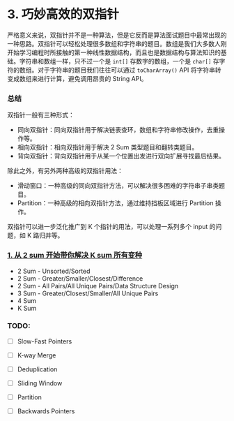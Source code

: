 # 3. 巧妙高效的双指针

严格意义来说，双指针并不是一种算法，但是它反而是算法面试题目中最常出现的一种思路。双指针可以轻松处理很多数组和字符串的题目。数组是我们大多数人刚开始学习编程时所接触的第一种线性数据结构，而且也是数据结构与算法知识的基础。字符串和数组一样，只不过一个是 `int[]` 存数字的数组，一个是 `char[]` 存字符的数组。对于字符串的题目我们往往可以通过 `toCharArray()` API 将字符串转变成数组来进行计算，避免调用昂贵的 String API。

### 总结

双指针一般有三种形式：
- 同向双指针：同向双指针用于解决链表查环，数组和字符串修改操作，去重操作等。
- 相向双指针：相向双指针用于解决 2 Sum 类型题目和翻转类题目。
- 背向双指针：背向双指针用于从某一个位置出发进行双向扩展寻找最后结果。

除此之外，有另外两种高级的双指针用法：
- 滑动窗口：一种高级的同向双指针方法，可以解决很多困难的字符串子串类题目。
- Partition：一种高级的相向双指针方法，通过维持挡板区域进行 Partition 操作。

双指针可以进一步泛化推广到 K 个指针的用法，可以处理一系列多个 input 的问题，如 K 路归并等。

### [1. 从 2 sum 开始带你解决 K sum 所有变种](3_1_two_sum.md)

* 2 Sum - Unsorted/Sorted
* 2 Sum - Greater/Smaller/Closest/Difference
* 2 Sum - All Pairs/All Unique Pairs/Data Structure Design
* 3 Sum - Greater/Closest/Smaller/All Unique Pairs
* 4 Sum
* K Sum

### TODO:
* [ ] Slow-Fast Pointers
* [ ] K-way Merge
* [ ] Deduplication
* [ ] Sliding Window
* [ ] Partition
* [ ] Backwards Pointers





